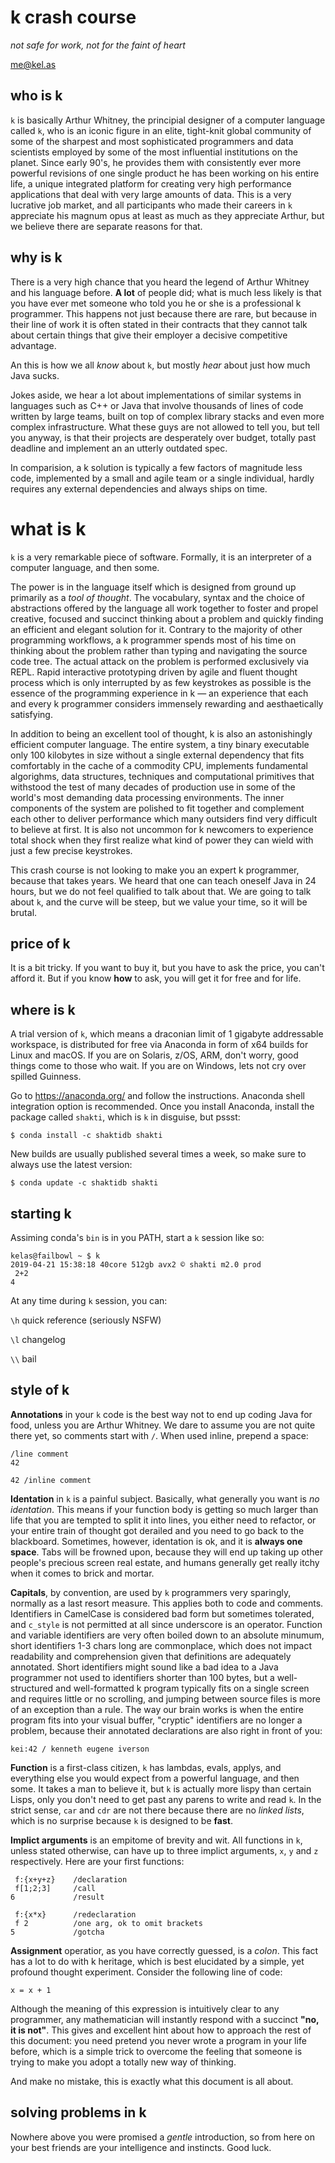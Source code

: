 # k crash course
*not safe for work,
not for the faint of heart*

<me@kel.as>

## who is k

`k` is basically Arthur Whitney, the principial designer  of a computer language called `k`, who 
is an iconic figure in an elite, tight-knit global community of some of the sharpest 
and most sophisticated programmers and data scientists employed by some of the most
influential institutions on the planet. Since early 90's, he provides them with 
consistently ever more powerful revisions of one single product he has been working on
his entire life, a unique integrated platform for creating very high performance applications
that deal with very large amounts of data. This is a very lucrative job market, and all
participants who made their careers in `k` appreciate his magnum opus at least as much
as they appreciate Arthur, but we believe there are separate reasons for that.

## why is k

There is a very high chance that you heard the legend of Arthur Whitney and his language before. 
**A lot** of people did; what is much less likely is that you have ever met someone who told 
you he or she is a professional k programmer. This happens not just because there are rare,
but because in their line of work it is often stated in their contracts that they 
cannot talk about certain things that give their employer a decisive competitive advantage.

An this is how we all *know* about `k`, but mostly *hear* about just how much Java sucks.

Jokes aside, we hear a lot about implementations of similar systems in languages such as C++ 
or Java that involve thousands of lines of code written by large teams, built on top 
of complex library stacks and even more complex infrastructure. What these guys 
are not allowed to tell you, but tell you anyway, is that their projects are desperately 
over budget, totally past deadline and implement an an utterly outdated spec.

In comparision, a k solution is typically a few factors of magnitude less code,
implemented by a small and agile team or a single individual, hardly requires any
external dependencies and always ships on time. 

# what is k

`k` is a very remarkable piece of software. Formally, it is an interpreter of a 
computer language, and then some.

The power is in the language itself which is designed from ground up primarily as 
a *tool of thought*. The vocabulary, syntax and the choice of abstractions 
offered by the language all work together to foster and propel creative, focused 
and succinct thinking about a problem and quickly finding an efficient and elegant 
solution for it. Contrary to the majority of other programming workflows, a k 
programmer spends most of his time on thinking about the problem rather than typing 
and navigating the source code tree. The actual attack on the problem is performed 
exclusively via REPL. Rapid interactive prototyping driven by agile and fluent thought 
process which is only interrupted by as few keystrokes as possible is the essence of the 
programming experience in k — an experience that each and every k programmer 
considers immensely rewarding and aesthaetically satisfying.

In addition to being an excellent tool of thought, k is also an astonishingly 
efficient computer language. The entire system, a tiny binary executable only
100 kilobytes in size without a single external dependency that fits comfortably in 
the cache of a commodity CPU, implements fundamental algorighms, data structures, 
techniques and computational primitives that withstood the test of many decades 
of production use in some of the world's most demanding data processing environments. 
The inner components of the system are polished to fit together and complement each 
other to deliver performance which many outsiders find very difficult to believe 
at first. It is also not uncommon for k newcomers to experience total shock when 
they first realize what kind of power they can wield with just a few precise
keystrokes.

This crash course is not looking to make you an expert k programmer, because
that takes years. We heard that one can teach oneself Java in 24 hours, but we 
do not feel qualified to talk about that. We are going to talk about `k`, and the
curve will be steep, but we value your time, so it will be brutal.

## price of k

It is a bit tricky. If you want to buy it, but you have to ask the price, you can't 
afford it. But if you know **how** to ask, you will get it 
for free and for life.

## where is k

A trial version of `k`, which means a draconian limit of 1 gigabyte addressable 
workspace, is distributed for free via Anaconda in form of x64 builds for Linux 
and macOS. If you 
are on Solaris, z/OS, ARM, don't worry, good things come to those who wait.
If you are on Windows, lets not cry over spilled Guinness.

Go to https://anaconda.org/ and follow the instructions. Anaconda shell integration 
option is recommended. Once you install Anaconda, install the package called  `shakti`, 
which is `k` in disguise, but pssst:

`$ conda install -c shaktidb shakti`

New builds are usually published several times a week, so make sure to always 
use the latest version:

`$ conda update -c shaktidb shakti`

## starting k

Assiming conda's `bin` is in you PATH, start a `k` session like so:

```
kelas@failbowl ~ $ k
2019-04-21 15:38:18 40core 512gb avx2 © shakti m2.0 prod
 2+2
4
```

At any time during `k` session, you can:

`\h` quick reference (seriously NSFW)

`\l` changelog

`\\` bail


## style of k

**Annotations** in your `k` code is the best way not to end up coding Java for food, unless 
you are Arthur Whitney. We dare to assume you are not quite there yet, so comments start 
with `/`. When used inline, prepend a space:

```
/line comment
42

42 /inline comment
```

**Identation** in `k` is a painful subject. Basically, what generally you want is *no identation*.
This means if your function body is getting so much larger than life that you are tempted to split it
into lines, you either need to refactor, or your entire train of thought got derailed and you 
need to go back to the blackboard. Sometimes, however, identation is ok,
and it is **always one space**. Tabs will be frowned upon, because they will end up taking up
other people's precious screen real estate, and humans generally get really itchy when it comes 
to brick and mortar.

**Capitals**, by convention, are used by `k` programmers very sparingly, normally as a last resort 
measure. This applies both to code and comments. Identifiers in CamelCase is considered bad 
form but sometimes tolerated, and `c_style` is not permitted at all since underscore is an 
operator. Function and variable identifiers are very often boiled down to 
an absolute minumum, short identifiers 1-3 chars long are commonplace, which does not impact 
readability and comprehension given that definitions are adequately annotated. Short 
identifiers might sound like a bad idea to a Java programmer not used to identifiers shorter
than 100 bytes, but a well-structured and well-formatted k program typically fits on 
a single screen and requires little or no scrolling, and jumping between source 
files is more of an exception than a rule. The way our brain works is when the 
entire program fits into your visual buffer, "cryptic" identifiers are no longer a 
problem, because their annotated declarations are also right in front of you:

```
kei:42 / kenneth eugene iverson
```

**Function** is a first-class citizen, `k` has lambdas, evals, applys, and everything else
you would expect from a powerful language, and then some. It takes a man to believe it, but `k` is 
actually more lispy than certain Lisps, only you don't need to get past any parens to write and
read `k`. In the strict sense, `car` and `cdr` are not there because there are no *linked lists*,
which is no surprise because `k` is designed to be **fast**.

**Implict arguments** is an empitome of brevity and wit. All functions in `k`, unless 
stated otherwise, can have up to three implict arguments, `x`, `y` and `z` respectively.
Here are your first functions:

```
 f:{x+y+z}    /declaration
 f[1;2;3]     /call
6             /result
  
 f:{x*x}      /redeclaration
 f 2          /one arg, ok to omit brackets
5             /gotcha
```


**Assignment** operatior, as you have correctly guessed, is a *colon*. This fact
has a lot to do with k heritage, which is best elucidated by a simple, yet profound
thought experiment. Consider the following line of code:

```
x = x + 1
```

Although the meaning of this expression is intuitively clear to any programmer, any
mathematician will instantly respond with a succinct **"no, it is not"**. This gives
and excellent hint about how to approach the rest of this document: you need pretend 
you never wrote a program in your life before, which is a simple trick to overcome 
the feeling that someone is trying to make you adopt a totally new way of thinking. 

And make no mistake, this is exactly what this document is all about. 


## solving problems in k

Nowhere above you were promised a *gentle* introduction, so from here on your best friends
are your intelligence and instincts. Good luck.







